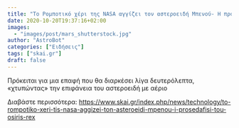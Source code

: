 ```yaml
---
title: "To Ρομποτικό χέρι της ΝASA αγγίζει τον αστεροειδή Μπενού- Η προσεδάφιση του OSIRIS-REx (vid)"
date: 2020-10-20T19:37:16+02:00
images:
  - "images/post/mars_shutterstock.jpg"
author: "AstroBot"
categories: ["Ειδήσεις"]
tags: ["skai.gr"]
draft: false
---
```


Πρόκειται για μια επαφή που θα διαρκέσει λίγα δευτερόλεπτα, «χτυπώντας» την επιφάνεια του αστεροειδή με αέριο

Διαβάστε περισσότερα: https://www.skai.gr/index.php/news/technology/to-rompotiko-xeri-tis-nasa-aggizei-ton-asteroeidi-mpenou-i-prosedafisi-tou-osiris-rex
